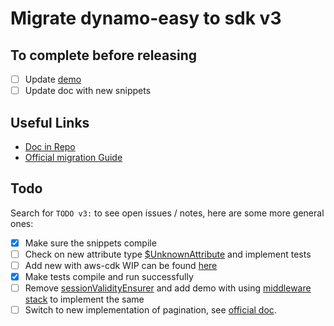 # Migrate dynamo-easy to sdk v3

## To complete before releasing
- [ ] Update [demo](https://github.com/shiftcode/dynamo-easy-demo/tree/aws-sdk-v3)
- [ ] Update doc with new snippets

## Useful Links

- [Doc in Repo](https://github.com/aws/aws-sdk-js-v3)
- [Official migration Guide](https://github.com/aws/aws-sdk-js-v3/blob/main/UPGRADING.md)

## Todo
Search for `TODO v3:` to see open issues / notes, here are some more general ones:
- [x] Make sure the snippets compile
- [ ] Check on new attribute type [$UnknownAttribute](./src/mapper/type/attribute.type.ts) and implement tests
- [ ] Add new with aws-cdk WIP can be found [here](https://github.com/shiftcode/dynamo-easy-demo/tree/aws-sdk-v3)
- [x] Make tests compile and run successfully
- [ ] Remove [sessionValidityEnsurer](./src/config/dynamo-easy-config.ts) and add demo with using [middleware stack](https://github.com/aws/aws-sdk-js-v3#middleware-stack) 
to implement the same
- [ ] Switch to new implementation of pagination, see [official doc](https://github.com/aws/aws-sdk-js-v3#paginators).
